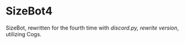 # SizeBot4
SizeBot, rewritten for the fourth time with *discord.py, rewrite version*, utilizing Cogs.
